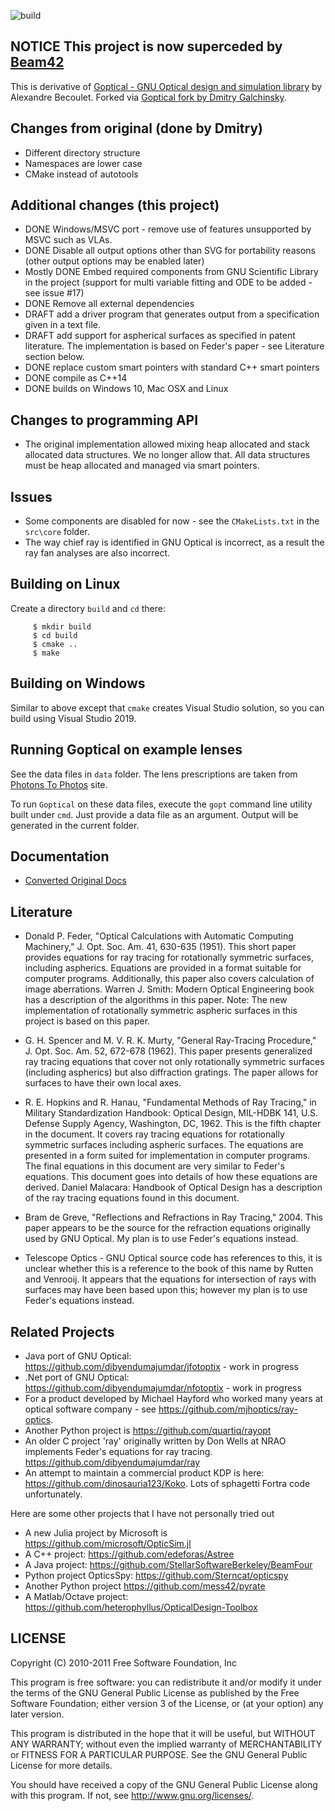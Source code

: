 ![build](https://github.com/dibyendumajumdar/goptical/workflows/build/badge.svg)

## NOTICE This project is now superceded by [Beam42](https://github.com/BeamFour/Beam42)

This is derivative of [Goptical - GNU Optical design and simulation library](https://www.gnu.org/software/goptical/) by Alexandre Becoulet. Forked via [Goptical fork by Dmitry Galchinsky](https://github.com/galchinsky/goptical).

## Changes from original (done by Dmitry)

* Different directory structure
* Namespaces are lower case
* CMake instead of autotools

## Additional changes (this project)

* DONE Windows/MSVC port - remove use of features unsupported by MSVC such as VLAs. 
* DONE Disable all output options other than SVG for portability reasons (other output options may be enabled later)
* Mostly DONE Embed required components from GNU Scientific Library in the project (support for multi variable fitting 
  and ODE to be added - see issue #17)
* DONE Remove all external dependencies
* DRAFT add a driver program that generates output from a specification given in a text file.
* DRAFT add support for aspherical surfaces as specified in patent literature. The implementation is based on Feder's paper - see Literature section below.
* DONE replace custom smart pointers with standard C++ smart pointers
* DONE compile as C++14
* DONE builds on Windows 10, Mac OSX and Linux

## Changes to programming API

* The original implementation allowed mixing heap allocated and stack allocated data structures.
  We no longer allow that. All data structures must be heap allocated and
  managed via smart pointers.

## Issues

* Some components are disabled for now - see the `CMakeLists.txt` in the `src\core` folder.
* The way chief ray is identified in GNU Optical is incorrect, as a result the ray fan analyses are also incorrect. 

## Building on Linux

Create a directory `build` and `cd` there:

```
     $ mkdir build
     $ cd build
     $ cmake ..
     $ make
```

## Building on Windows

Similar to above except that `cmake` creates Visual Studio solution, so you can build using Visual Studio 2019.

## Running Goptical on example lenses

See the data files in `data` folder. The lens prescriptions are taken from [Photons To Photos](https://www.photonstophotos.net/) 
site. 

To run `Goptical` on these data files, execute the `gopt` command line utility built under `cmd`. Just provide a data file as an argument. Output will be generated in the current folder.

## Documentation

* [Converted Original Docs](https://github.com/dibyendumajumdar/goptical/blob/master/documentation/goptical-manual.rst)

## Literature

* Donald P. Feder, "Optical Calculations with Automatic Computing Machinery," J. Opt. Soc. Am. 41, 630-635 (1951). This short paper provides equations for ray tracing for rotationally symmetric surfaces, including aspherics. Equations are provided in a format suitable for computer programs. Additionally, this paper also covers calculation of image aberrations. Warren J. Smith: Modern Optical Engineering book has a description of the algorithms in this paper. Note: The new implementation of rotationally symmetric aspheric surfaces in this project is based on this paper. 

* G. H. Spencer and M. V. R. K. Murty, "General Ray-Tracing Procedure," J. Opt. Soc. Am. 52, 672-678 (1962). This paper presents generalized ray tracing equations that cover not only rotationally symmetric surfaces (including aspherics) but also diffraction gratings. The paper allows for surfaces to have their own local axes. 

* R. E. Hopkins and R. Hanau, "Fundamental Methods of Ray Tracing," in Military Standardization Handbook: Optical Design, MIL-HDBK 141, U.S. Defense Supply Agency, Washington, DC, 1962. This is the fifth chapter in the document. It covers ray tracing equations for rotationally symmetric surfaces including aspheric surfaces. The equations are presented in a form suited for implementation in computer programs. The final equations in this document are very similar to Feder's equations. This document goes into details of how these equations are derived. Daniel Malacara: Handbook of Optical Design has a description of the ray tracing equations found in this document. 

* Bram de Greve, "Reflections and Refractions in Ray Tracing," 2004. This paper appears to be the source for the refraction equations originally used by GNU Optical. My plan is to use Feder's equations instead. 

* Telescope Optics - GNU Optical source code has references to this, it is unclear whether this is a reference to the book of this name by Rutten and Venrooij. It appears that the equations for intersection of rays with surfaces may have been based upon this; however my plan is to use Feder's equations instead.

## Related Projects

* Java port of GNU Optical: https://github.com/dibyendumajumdar/jfotoptix - work in progress
* .Net port of GNU Optical: https://github.com/dibyendumajumdar/nfotoptix - work in progress
* For a product developed by Michael Hayford who worked many years at optical software company - see https://github.com/mjhoptics/ray-optics. 
* Another Python project is https://github.com/quartiq/rayopt
* An older C project 'ray' originally written by Don Wells at NRAO implements Feder's equations for ray tracing. https://github.com/dibyendumajumdar/ray
* An attempt to maintain a commercial product KDP is here: https://github.com/dinosauria123/Koko. Lots of sphagetti Fortra code unfortunately. 

Here are some other projects that I have not personally tried out

* A new Julia project by Microsoft is https://github.com/microsoft/OpticSim.jl
* A C++ project: https://github.com/edeforas/Astree
* A Java project: https://github.com/StellarSoftwareBerkeley/BeamFour
* Python project OpticsSpy: https://github.com/Sterncat/opticspy 
* Another Python project https://github.com/mess42/pyrate
* A Matlab/Octave project: https://github.com/heterophyllus/OpticalDesign-Toolbox

## LICENSE


 Copyright (C) 2010-2011 Free Software Foundation, Inc
 
 This program is free software: you can redistribute it and/or modify
 it under the terms of the GNU General Public License as published by
 the Free Software Foundation; either version 3 of the License, or
 (at your option) any later version.
 
 This program is distributed in the hope that it will be useful,
 but WITHOUT ANY WARRANTY; without even the implied warranty of
 MERCHANTABILITY or FITNESS FOR A PARTICULAR PURPOSE.  See the
 GNU General Public License for more details.
 
 You should have received a copy of the GNU General Public License
 along with this program.  If not, see <http://www.gnu.org/licenses/>.
